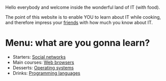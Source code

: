 
Hello everybody and welcome inside the wonderful land of IT (with food).

The point of this website is to enable YOU to learn about IT while cooking, and therefore impress your <a href="https://www.youtube.com/watch?v=xHz54TQYTTQ" target="_blank">friends</a> with how much you know about IT.

# Menu: what are you gonna learn?

- Starters: [Social networks](SocialNetworks)
- Main courses: [Web browsers](WebBrowsers)
- Desserts: [Operating systems](OperatingSystems)
- Drinks: [Programming languages](ProgrammingLanguages)
